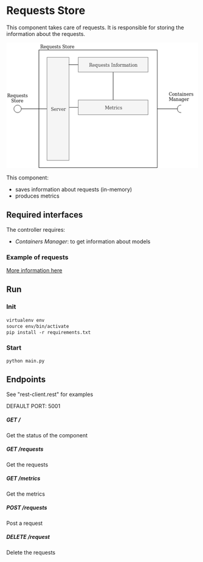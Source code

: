 # Requests Store

This component takes care of requests. It is responsible for storing the information about the requests.

<img src="../../doc/img/RequestsStoreView.png">

This component:

- saves information about requests (in-memory)
- produces metrics

## Required interfaces
The controller requires:

- *Containers Manager*: to get information about models


### Example of requests
[More information here](../common/README.md)


## Run
### Init
```
virtualenv env
source env/bin/activate
pip install -r requirements.txt
```
### Start
```
python main.py
```

## Endpoints
See "rest-client.rest" for examples 

DEFAULT PORT: 5001

##### GET /
Get the status of the component

##### GET /requests
Get the requests

##### GET /metrics
Get the metrics

##### POST /requests
Post a request

##### DELETE /request
Delete the requests